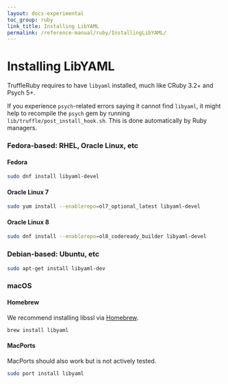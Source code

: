 ```yaml
---
layout: docs-experimental
toc_group: ruby
link_title: Installing LibYAML
permalink: /reference-manual/ruby/InstallingLibYAML/
---
```

# Installing LibYAML

TruffleRuby requires to have `libyaml` installed, much like CRuby 3.2+ and Psych 5+.

If you experience `psych`-related errors saying it cannot find `libyaml`, it might help to recompile the `psych` gem by running `lib/truffle/post_install_hook.sh`.
This is done automatically by Ruby managers.

### Fedora-based: RHEL, Oracle Linux, etc

#### Fedora

```bash
sudo dnf install libyaml-devel
```

#### Oracle Linux 7

```bash
sudo yum install --enablerepo=ol7_optional_latest libyaml-devel
```

#### Oracle Linux 8

```bash
sudo dnf install --enablerepo=ol8_codeready_builder libyaml-devel
```

### Debian-based: Ubuntu, etc

```bash
sudo apt-get install libyaml-dev
```

### macOS

#### Homebrew

We recommend installing libssl via [Homebrew](https://brew.sh).

```bash
brew install libyaml
```

#### MacPorts

MacPorts should also work but is not actively tested.

```bash
sudo port install libyaml
```
